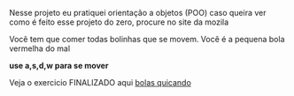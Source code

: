 Nesse projeto eu pratiquei orientação a objetos (POO)
caso queira ver como é feito esse projeto do zero, procure no site da mozila

<p>Você tem que comer todas bolinhas que se movem. Você é a pequena bola vermelha do mal</p>
<strong> use a,s,d,w para se mover</strong>

Veja o exercicio FINALIZADO aqui <a href="https://daniel-bichof.github.io/estudando_js/bolas_quicando/app/">bolas quicando</a>
